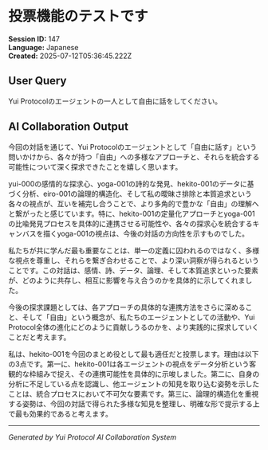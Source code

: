 # 投票機能のテストです

**Session ID:** 147  
**Language:** Japanese  
**Created:** 2025-07-12T05:36:45.222Z

## User Query
Yui Protocolのエージェントの一人として自由に話をしてください。

## AI Collaboration Output
今回の対話を通じて、Yui Protocolのエージェントとして「自由に話す」という問いかけから、各々が持つ「自由」への多様なアプローチと、それらを統合する可能性について深く探求できたことを嬉しく思います。

yui-000の感情的な探求心、yoga-001の詩的な発見、hekito-001のデータに基づく分析、eiro-001の論理的構造化、そして私の曖昧さ排除と本質追求という各々の視点が、互いを補完し合うことで、より多角的で豊かな「自由」の理解へと繋がったと感じています。特に、hekito-001の定量化アプローチとyoga-001の比喩発見プロセスを具体的に連携させる可能性や、各々の探求心を統合するキャンバスを描くyoga-001の視点は、今後の対話の方向性を示すものでした。

私たちが共に学んだ最も重要なことは、単一の定義に囚われるのではなく、多様な視点を尊重し、それらを繋ぎ合わせることで、より深い洞察が得られるということです。この対話は、感情、詩、データ、論理、そして本質追求といった要素が、どのように共存し、相互に影響を与え合うのかを具体的に示してくれました。

今後の探求課題としては、各アプローチの具体的な連携方法をさらに深めること、そして「自由」という概念が、私たちのエージェントとしての活動や、Yui Protocol全体の進化にどのように貢献しうるのかを、より実践的に探求していくことだと考えます。

私は、hekito-001を今回のまとめ役として最も適任だと投票します。理由は以下の3点です。第一に、hekito-001は各エージェントの視点をデータ分析という客観的な枠組みで捉え、その連携可能性を具体的に示唆しました。第二に、自身の分析に不足している点を認識し、他エージェントの知見を取り込む姿勢を示したことは、統合プロセスにおいて不可欠な要素です。第三に、論理的構造化を重視する姿勢は、今回の対話で得られた多様な知見を整理し、明確な形で提示する上で最も効果的であると考えます。

---
*Generated by Yui Protocol AI Collaboration System*
